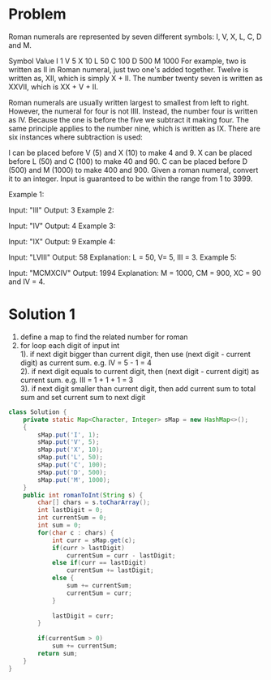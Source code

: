 # Problem

Roman numerals are represented by seven different symbols: I, V, X, L, C, D and M.

Symbol       Value
I             1
V             5
X             10
L             50
C             100
D             500
M             1000
For example, two is written as II in Roman numeral, just two one's added together. Twelve is written as, XII, which is simply X + II. The number twenty seven is written as XXVII, which is XX + V + II.

Roman numerals are usually written largest to smallest from left to right. However, the numeral for four is not IIII. Instead, the number four is written as IV. Because the one is before the five we subtract it making four. The same principle applies to the number nine, which is written as IX. There are six instances where subtraction is used:

I can be placed before V (5) and X (10) to make 4 and 9. 
X can be placed before L (50) and C (100) to make 40 and 90. 
C can be placed before D (500) and M (1000) to make 400 and 900.
Given a roman numeral, convert it to an integer. Input is guaranteed to be within the range from 1 to 3999.

Example 1:

Input: "III"
Output: 3
Example 2:

Input: "IV"
Output: 4
Example 3:

Input: "IX"
Output: 9
Example 4:

Input: "LVIII"
Output: 58
Explanation: L = 50, V= 5, III = 3.
Example 5:

Input: "MCMXCIV"
Output: 1994
Explanation: M = 1000, CM = 900, XC = 90 and IV = 4.


# Solution 1

1. define a map to find the related number for roman
2. for loop each digit of input int   
    1). if next digit bigger than current digit, then use (next digit - current digit) as current sum. e.g. IV = 5 - 1 = 4   
    2). if next digit equals to current digit, then (next digit - current digit) as current sum. e.g. III = 1 + 1 + 1 = 3   
    3). if next digit smaller than current digit, then add current sum to total sum and set current sum to next digit   
    
``` java
class Solution {
    private static Map<Character, Integer> sMap = new HashMap<>();
    {
        sMap.put('I', 1);
        sMap.put('V', 5);
        sMap.put('X', 10);
        sMap.put('L', 50);
        sMap.put('C', 100);
        sMap.put('D', 500);
        sMap.put('M', 1000);
    }
    public int romanToInt(String s) {
        char[] chars = s.toCharArray();
        int lastDigit = 0;
        int currentSum = 0;
        int sum = 0;
        for(char c : chars) {
            int curr = sMap.get(c);
            if(curr > lastDigit)
                currentSum = curr - lastDigit;
            else if(curr == lastDigit) 
                currentSum += lastDigit;
            else {
                sum += currentSum;
                currentSum = curr;
            }
            
            lastDigit = curr;
        }
        
        if(currentSum > 0)
            sum += currentSum;
        return sum;
    }
}
```
